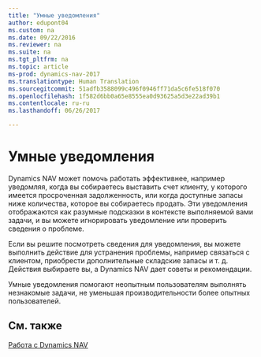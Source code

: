 ```yaml
---
title: "Умные уведомления"
author: edupont04
ms.custom: na
ms.date: 09/22/2016
ms.reviewer: na
ms.suite: na
ms.tgt_pltfrm: na
ms.topic: article
ms-prod: dynamics-nav-2017
ms.translationtype: Human Translation
ms.sourcegitcommit: 51adfb3588099c496f0946ff71da5c6fe518f070
ms.openlocfilehash: 1f582d6bb0a65e8555ea0d93625a5d3e22ad39b1
ms.contentlocale: ru-ru
ms.lasthandoff: 06/26/2017

---
```


# <a name="smart-notifications"></a>Умные уведомления
Dynamics NAV может помочь работать эффективнее, например уведомляя, когда вы собираетесь выставить счет клиенту, у которого имеется просроченная задолженность, или когда доступные запасы ниже количества, которое вы собираетесь продать. Эти уведомления отображаются как разумные подсказки в контексте выполняемой вами задачи, и вы можете игнорировать уведомление или проверить сведения о проблеме.  

Если вы решите посмотреть сведения для уведомления, вы можете выполнить действие для устранения проблемы, например связаться с клиентом, приобрести дополнительные складские запасы и т. д. Действия выбираете вы, а Dynamics NAV дает советы и рекомендации.  

Умные уведомления помогают неопытным пользователям выполнять незнакомые задачи, не уменьшая производительности более опытных пользователей.

## <a name="see-also"></a>См. также
[Работа с Dynamics NAV](ui-work-product.md)

